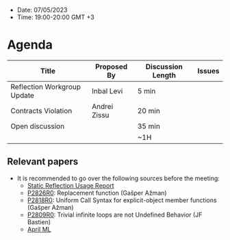 * Date: 07/05/2023
* Time: 19:00-20:00 GMT +3

# Agenda

| Title | Proposed By | Discussion Length | Issues       |
|----------|-------------|-------------|----------------|
| Reflection Workgroup Update | Inbal Levi | 5 min |      |
| Contracts Violation | Andrei Zissu | 20 min  |
| Open discussion |  | 35 min  |
|                     |   | ~1H      |   |

## Relevant papers

* It is recommended to go over the following sources before the meeting:
  * [Static Reflection Usage Report](https://docs.google.com/document/d/1yph7qXXev6U77u2ODOY-xhEkXW611yRt/edit?usp=share_link&ouid=104773479574624321244&rtpof=true&sd=true)
  * [P2826R0](https://www.open-std.org/jtc1/sc22/wg21/docs/papers/2023/p2826r0.html): Replacement function (Gašper Ažman)
  * [P2818R0](https://www.open-std.org/jtc1/sc22/wg21/docs/papers/2023/p2818r0.html): Uniform Call Syntax for explicit-object member functions (Gašper Ažman)
  * [P2809R0](https://www.open-std.org/jtc1/sc22/wg21/docs/papers/2023/p2809r0.html): Trivial infinite loops are not Undefined Behavior (JF Bastien)
  * [April ML](https://www.open-std.org/jtc1/sc22/wg21/docs/papers/2023/#mailing2023-04)


